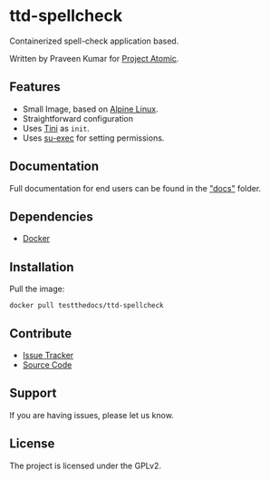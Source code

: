 # ttd-spellcheck

Containerized spell-check application based.

Written by Praveen Kumar for [Project Atomic](https://github.com/projectatomic).

## Features

- Small Image, based on [Alpine Linux](http://www.alpinelinux.org/).
- Straightforward configuration
- Uses [Tini](https://github.com/krallin/tini) as `init`.
- Uses [su-exec](https://github.com/ncopa/su-exec) for setting permissions.

## Documentation

Full documentation for end users can be found in the ["docs"](docs) folder.

## Dependencies

- [Docker](https://docker.com "Homepage of docker")

## Installation

Pull the image:

```
docker pull testthedocs/ttd-spellcheck
```

## Contribute

- [Issue Tracker](https://github.com/testthedocs/ttd-spellcheck/issues)
- [Source Code](https://github.com/testthedocs/ttd-spellcheck)

## Support

If you are having issues, please let us know.

## License

The project is licensed under the GPLv2.
